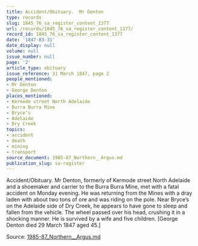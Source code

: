 ```yaml
---
title: Accident/Obituary.  Mr Denton
type: records
slug: 1845_76_sa_register_content_1377
url: /records/1845_76_sa_register_content_1377/
record_id: 1845_76_sa_register_content_1377
date: '1847-03-31'
date_display: null
volume: null
issue_number: null
page: '2'
article_type: obituary
issue_reference: 31 March 1847, page 2
people_mentioned:
- Mr Denton
- George Denton
places_mentioned:
- Kermode street North Adelaide
- Burra Burra Mine
- Bryce’s
- Adelaide
- Dry Creek
topics:
- accident
- death
- mining
- transport
source_document: 1985-87_Northern__Argus.md
publication_slug: sa-register
---
```


Accident/Obituary.  Mr Denton, formerly of Kermode street North Adelaide and a shoemaker and carrier to the Burra Burra Mine, met with a fatal accident on Monday evening.  He was returning from the Mines with a dray laden with about two tons of ore and was riding on the pole.  Near Bryce’s on the Adelaide side of Dry Creek, he appears to have gone to sleep and fallen from the vehicle.  The wheel passed over his head, crushing it in a shocking manner.  He is survived by a wife and five children.  [George Denton died 29 March 1847 aged 45.]

Source: [1985-87_Northern__Argus.md](/downloads/markdown/1985-87_Northern__Argus.md)
